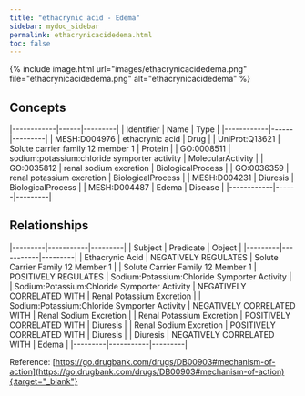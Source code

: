 ```yaml
---
title: "ethacrynic acid - Edema"
sidebar: mydoc_sidebar
permalink: ethacrynicacidedema.html
toc: false 
---
```


{% include image.html url="images/ethacrynicacidedema.png" file="ethacrynicacidedema.png" alt="ethacrynicacidedema" %}

## Concepts

|------------|------|---------|
| Identifier | Name | Type    |
|------------|------|---------|
| MESH:D004976 | ethacrynic acid | Drug |
| UniProt:Q13621 | Solute carrier family 12 member 1 | Protein |
| GO:0008511 | sodium:potassium:chloride symporter activity | MolecularActivity |
| GO:0035812 | renal sodium excretion | BiologicalProcess |
| GO:0036359 | renal potassium excretion | BiologicalProcess |
| MESH:D004231 | Diuresis | BiologicalProcess |
| MESH:D004487 | Edema | Disease |
|------------|------|---------|

## Relationships

|---------|-----------|---------|
| Subject | Predicate | Object  |
|---------|-----------|---------|
| Ethacrynic Acid | NEGATIVELY REGULATES | Solute Carrier Family 12 Member 1 |
| Solute Carrier Family 12 Member 1 | POSITIVELY REGULATES | Sodium:Potassium:Chloride Symporter Activity |
| Sodium:Potassium:Chloride Symporter Activity | NEGATIVELY CORRELATED WITH | Renal Potassium Excretion |
| Sodium:Potassium:Chloride Symporter Activity | NEGATIVELY CORRELATED WITH | Renal Sodium Excretion |
| Renal Potassium Excretion | POSITIVELY CORRELATED WITH | Diuresis |
| Renal Sodium Excretion | POSITIVELY CORRELATED WITH | Diuresis |
| Diuresis | NEGATIVELY CORRELATED WITH | Edema |
|---------|-----------|---------|

Reference: [https://go.drugbank.com/drugs/DB00903#mechanism-of-action](https://go.drugbank.com/drugs/DB00903#mechanism-of-action){:target="_blank"}
